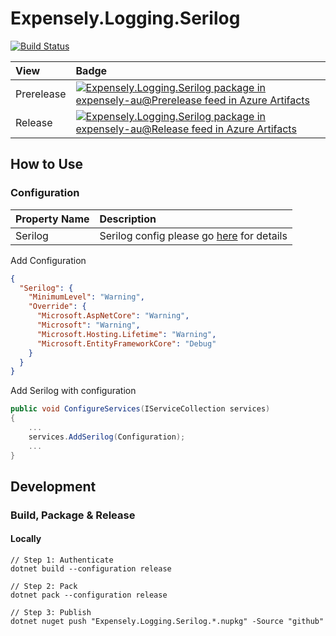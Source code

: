 # Expensely.Logging.Serilog

[![Build Status](https://dev.azure.com/expensely-au/Expensely/_apis/build/status/Libraries/Logging%20serilog?branchName=main)](https://dev.azure.com/expensely-au/Expensely/_build/latest?definitionId=37&branchName=main)

| View       | Badge                                                                                                                                                                                                                                                                                                                                                                                                                                                                                                               |
|:-----------|:--------------------------------------------------------------------------------------------------------------------------------------------------------------------------------------------------------------------------------------------------------------------------------------------------------------------------------------------------------------------------------------------------------------------------------------------------------------------------------------------------------------------|
| Prerelease | [![Expensely.Logging.Serilog package in expensely-au@Prerelease feed in Azure Artifacts](https://feeds.dev.azure.com/expensely-au/_apis/public/Packaging/Feeds/4634f7ff-ee1a-49bd-b3de-2f19eb18d3e1@0b477f7e-e363-4441-97f7-bf3189253564/Packages/0205fb37-f302-495e-bf20-2038bcb1c5e1/Badge)](https://dev.azure.com/expensely-au/Expensely/_packaging?_a=package&feed=4634f7ff-ee1a-49bd-b3de-2f19eb18d3e1%400b477f7e-e363-4441-97f7-bf3189253564&package=0205fb37-f302-495e-bf20-2038bcb1c5e1&preferRelease=true) |
| Release    | [![Expensely.Logging.Serilog package in expensely-au@Release feed in Azure Artifacts](https://feeds.dev.azure.com/expensely-au/_apis/public/Packaging/Feeds/4634f7ff-ee1a-49bd-b3de-2f19eb18d3e1@f9bccf78-9a6f-4e24-bcd7-b5f77186974c/Packages/0205fb37-f302-495e-bf20-2038bcb1c5e1/Badge)](https://dev.azure.com/expensely-au/Expensely/_packaging?_a=package&feed=4634f7ff-ee1a-49bd-b3de-2f19eb18d3e1%40f9bccf78-9a6f-4e24-bcd7-b5f77186974c&package=0205fb37-f302-495e-bf20-2038bcb1c5e1&preferRelease=true)    |


## How to Use  
### Configuration  
| Property Name | Description                                                                                                                  |
|:--------------|:-----------------------------------------------------------------------------------------------------------------------------|
| Serilog       | Serilog config please go [here](https://github.com/serilog/serilog-settings-configuration/blob/master/README.md) for details |

Add Configuration
``` json
{
  "Serilog": {
    "MinimumLevel": "Warning",
    "Override": {
      "Microsoft.AspNetCore": "Warning",
      "Microsoft": "Warning",
      "Microsoft.Hosting.Lifetime": "Warning",
      "Microsoft.EntityFrameworkCore": "Debug"
    }
  }
}
```

Add Serilog with configuration
``` csharp
public void ConfigureServices(IServiceCollection services)
{
    ...
    services.AddSerilog(Configuration);
    ...
}
```

## Development
### Build, Package & Release
#### Locally
```
// Step 1: Authenticate
dotnet build --configuration release 

// Step 2: Pack
dotnet pack --configuration release 

// Step 3: Publish
dotnet nuget push "Expensely.Logging.Serilog.*.nupkg" -Source "github"
```
